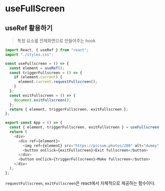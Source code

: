# useFullScreen

## useRef 활용하기

> 특정 요소를 전체화면으로 만들어주는 hook

```javascript
import React, { useRef } from "react";
import "./styles.css";

const useFullscreen = () => {
  const element = useRef();
  const triggerFullscreen = () => {
    if (element.current) {
      element.current.requestFullscreen();
    }
  };
  const exitFullscreen = () => {
    document.exitFullscreen();
  };
  return { element, triggerFullscreen, exitFullscreen };
};

export const App = () => {
  const { element, triggerFullscreen, exitFullscreen } = useFullscreen();
  return (
    <div>
      <div ref={element}>
        <img ref={element} src="https://picsum.photos/200" alt="dummy" />
        <button onClick={exitFullscreen}>Exit fullscreen</button>
      </div>
      <button onClick={triggerFullscreen}>Make fullscreen</button>
    </div>
  );
};
```

`requestFullscreen`, `exitFullscreen`은 react에서 자체적으로 제공하는 함수이다.
